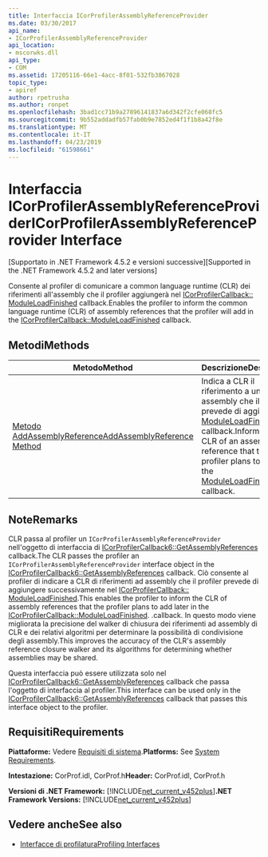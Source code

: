 ```yaml
---
title: Interfaccia ICorProfilerAssemblyReferenceProvider
ms.date: 03/30/2017
api_name:
- ICorProfilerAssemblyReferenceProvider
api_location:
- mscorwks.dll
api_type:
- COM
ms.assetid: 17205116-66e1-4acc-8f01-532fb3867028
topic_type:
- apiref
author: rpetrusha
ms.author: ronpet
ms.openlocfilehash: 3bad1cc71b9a27896141837a6d342f2cfe068fc5
ms.sourcegitcommit: 9b552addadfb57fab0b9e7852ed4f1f1b8a42f8e
ms.translationtype: MT
ms.contentlocale: it-IT
ms.lasthandoff: 04/23/2019
ms.locfileid: "61598661"
---
```

# <a name="icorprofilerassemblyreferenceprovider-interface"></a><span data-ttu-id="b4ac9-102">Interfaccia ICorProfilerAssemblyReferenceProvider</span><span class="sxs-lookup"><span data-stu-id="b4ac9-102">ICorProfilerAssemblyReferenceProvider Interface</span></span>
<span data-ttu-id="b4ac9-103">[Supportato in .NET Framework 4.5.2 e versioni successive]</span><span class="sxs-lookup"><span data-stu-id="b4ac9-103">[Supported in the .NET Framework 4.5.2 and later versions]</span></span>  
  
 <span data-ttu-id="b4ac9-104">Consente al profiler di comunicare a common language runtime (CLR) dei riferimenti all'assembly che il profiler aggiungerà nel [ICorProfilerCallback:: ModuleLoadFinished](../../../../docs/framework/unmanaged-api/profiling/icorprofilercallback-moduleloadfinished-method.md) callback.</span><span class="sxs-lookup"><span data-stu-id="b4ac9-104">Enables the profiler to inform the common language runtime (CLR) of assembly references that the profiler will add in the [ICorProfilerCallback::ModuleLoadFinished](../../../../docs/framework/unmanaged-api/profiling/icorprofilercallback-moduleloadfinished-method.md) callback.</span></span>  
  
## <a name="methods"></a><span data-ttu-id="b4ac9-105">Metodi</span><span class="sxs-lookup"><span data-stu-id="b4ac9-105">Methods</span></span>  
  
|<span data-ttu-id="b4ac9-106">Metodo</span><span class="sxs-lookup"><span data-stu-id="b4ac9-106">Method</span></span>|<span data-ttu-id="b4ac9-107">Descrizione</span><span class="sxs-lookup"><span data-stu-id="b4ac9-107">Description</span></span>|  
|------------|-----------------|  
|[<span data-ttu-id="b4ac9-108">Metodo AddAssemblyReference</span><span class="sxs-lookup"><span data-stu-id="b4ac9-108">AddAssemblyReference Method</span></span>](../../../../docs/framework/unmanaged-api/profiling/icorprofilerassemblyreferenceprovider-addassemblyreference-method.md)|<span data-ttu-id="b4ac9-109">Indica a CLR il riferimento a un assembly che il profiler prevede di aggiungere il [ModuleLoadFinished](../../../../docs/framework/unmanaged-api/profiling/icorprofilercallback-moduleloadfinished-method.md) callback.</span><span class="sxs-lookup"><span data-stu-id="b4ac9-109">Informs the CLR of an assembly reference that the profiler plans to add in the [ModuleLoadFinished](../../../../docs/framework/unmanaged-api/profiling/icorprofilercallback-moduleloadfinished-method.md) callback.</span></span>|  
  
## <a name="remarks"></a><span data-ttu-id="b4ac9-110">Note</span><span class="sxs-lookup"><span data-stu-id="b4ac9-110">Remarks</span></span>  
 <span data-ttu-id="b4ac9-111">CLR passa al profiler un `ICorProfilerAssemblyReferenceProvider` nell'oggetto di interfaccia di [ICorProfilerCallback6::GetAssemblyReferences](../../../../docs/framework/unmanaged-api/profiling/icorprofilercallback6-getassemblyreferences-method.md) callback.</span><span class="sxs-lookup"><span data-stu-id="b4ac9-111">The CLR passes the profiler an `ICorProfilerAssemblyReferenceProvider` interface object in the [ICorProfilerCallback6::GetAssemblyReferences](../../../../docs/framework/unmanaged-api/profiling/icorprofilercallback6-getassemblyreferences-method.md) callback.</span></span> <span data-ttu-id="b4ac9-112">Ciò consente al profiler di indicare a CLR di riferimenti ad assembly che il profiler prevede di aggiungere successivamente nel [ICorProfilerCallback:: ModuleLoadFinished](../../../../docs/framework/unmanaged-api/profiling/icorprofilercallback-moduleloadfinished-method.md).</span><span class="sxs-lookup"><span data-stu-id="b4ac9-112">This enables the profiler to inform the CLR of assembly references that the profiler plans to add later in the [ICorProfilerCallback::ModuleLoadFinished](../../../../docs/framework/unmanaged-api/profiling/icorprofilercallback-moduleloadfinished-method.md).</span></span> <span data-ttu-id="b4ac9-113">.</span><span class="sxs-lookup"><span data-stu-id="b4ac9-113">callback.</span></span> <span data-ttu-id="b4ac9-114">In questo modo viene migliorata la precisione del walker di chiusura dei riferimenti ad assembly di CLR e dei relativi algoritmi per determinare la possibilità di condivisione degli assembly.</span><span class="sxs-lookup"><span data-stu-id="b4ac9-114">This improves the accuracy of the CLR's assembly reference closure walker and its algorithms for determining whether assemblies may be shared.</span></span>  
  
 <span data-ttu-id="b4ac9-115">Questa interfaccia può essere utilizzata solo nel [ICorProfilerCallback6::GetAssemblyReferences](../../../../docs/framework/unmanaged-api/profiling/icorprofilercallback6-getassemblyreferences-method.md) callback che passa l'oggetto di interfaccia al profiler.</span><span class="sxs-lookup"><span data-stu-id="b4ac9-115">This interface can be used only in the [ICorProfilerCallback6::GetAssemblyReferences](../../../../docs/framework/unmanaged-api/profiling/icorprofilercallback6-getassemblyreferences-method.md) callback that passes this interface object to the profiler.</span></span>  
  
## <a name="requirements"></a><span data-ttu-id="b4ac9-116">Requisiti</span><span class="sxs-lookup"><span data-stu-id="b4ac9-116">Requirements</span></span>  
 <span data-ttu-id="b4ac9-117">**Piattaforme:** Vedere [Requisiti di sistema](../../../../docs/framework/get-started/system-requirements.md).</span><span class="sxs-lookup"><span data-stu-id="b4ac9-117">**Platforms:** See [System Requirements](../../../../docs/framework/get-started/system-requirements.md).</span></span>  
  
 <span data-ttu-id="b4ac9-118">**Intestazione:** CorProf.idl, CorProf.h</span><span class="sxs-lookup"><span data-stu-id="b4ac9-118">**Header:** CorProf.idl, CorProf.h</span></span>  
  
 <span data-ttu-id="b4ac9-119">**Versioni di .NET Framework:** [!INCLUDE[net_current_v452plus](../../../../includes/net-current-v452plus-md.md)]</span><span class="sxs-lookup"><span data-stu-id="b4ac9-119">**.NET Framework Versions:** [!INCLUDE[net_current_v452plus](../../../../includes/net-current-v452plus-md.md)]</span></span>  
  
## <a name="see-also"></a><span data-ttu-id="b4ac9-120">Vedere anche</span><span class="sxs-lookup"><span data-stu-id="b4ac9-120">See also</span></span>

- [<span data-ttu-id="b4ac9-121">Interfacce di profilatura</span><span class="sxs-lookup"><span data-stu-id="b4ac9-121">Profiling Interfaces</span></span>](../../../../docs/framework/unmanaged-api/profiling/profiling-interfaces.md)
